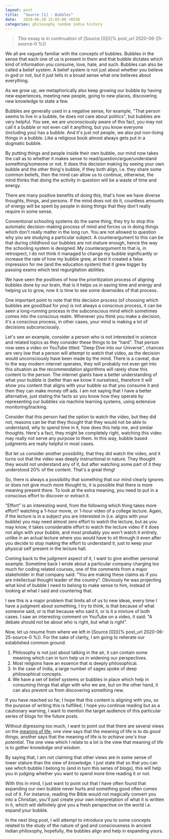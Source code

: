 ```yaml
---
layout: post
title:  "Source [1] - Bubbles"
date:   2020-06-28 15:05:00 +0530
categories: philosophy random india history
---
```

> This essay is in continuation of [Source [0]]({% post_url 2020-06-25-source-0 %})

We all are vaguely familiar with the concepts of bubbles. Bubbles in the sense that each one of us is present in them and that bubble dictates which kind of information you consume, love, hate, and such. Bubbles can also be called a belief system. A belief system is not just about whether you believe in god or not, but it just tells in a broad sense what one believes about everything.

As we grow up, we metaphorically also keep growing our bubble by having new experiences, meeting new people, going to new places, discovering new knowledge to state a few.

Bubbles are generally used in a negative sense, for example, "That person seems to live in a bubble, he does not care about politics", but bubbles are very helpful.
You see, we are unconsciously aware of this fact, you may not call it a bubble or not even call it anything, but you know everyone (including you) has a bubble. And it's just not people, we also put non-living things in a bubble. Like a religious book almost always gets put in a dogmatic bubble.

By putting things and people inside their own bubble, our mind now takes the call as to whether it makes sense to read/question/argue/understand something/someone or not. It does this decision making by seeing your own bubble and the other thing's bubble, if they both align, i.e. they share some common beliefs, then the mind can allow us to continue, otherwise, the mind thinks that doing the activity in question will be a waste of time and energy.

There are many positive benefits of doing this, that's how we have diverse thoughts, things, and persons. If the mind does not do it, countless amounts of energy will be spent by people in doing things that they don't really require in some sense.

Conventional schooling systems do the same thing, they try to stop this automatic decision-making process of mind and forces us in doing things which don't really matter in the long run. You are not allowed to question why you are studying a particular subject. A counterargument to this can be that during childhood our bubbles are not mature enough, hence the way the schooling system is designed. My counterargument to that is, in retrospect, I do not think it managed to change my bubble significantly or increase the rate of how my bubble grew, at best it created a false impression for me (and the education system) that it grew bigger by passing exams which test regurgitation abilities.

We have seen the positives of how the prioritization process of aligning bubbles done by our brain, that is it helps us in saving time and energy and helping us to grow, now it is time to see some downsides of that process.

One important point to note that this decision process (of choosing which bubbles are good/bad for you) is not always a conscious process, it can be seen a long-running process in the subconscious mind which sometimes comes into the conscious realm. Whenever you think you make a decision, it's a conscious process, in other cases, your mind is making a lot of decisions subconsciously.

Let's see an example, consider a person who is not interested in science and related topics as they consider these things to be "hard". That person now sees a video on YouTube titled: "Deep Dive into our Universe", chances are very low that a person will attempt to watch that video, as the decision would unconsciously have been made by the mind. There is a  caveat, due to the way modern internet operates, they will probably not even get into this situation as the recommendation algorithms will rarely show this content to the person. The internet giants have a better understanding of what your bubble is (better than we know it ourselves), therefore it will show you content that aligns with your bubble so that you consume it and then they can make money off ads. I am not saying that I have a better alternative, just stating the facts so you know how they operate by representing our bubbles via machine learning systems, using extensive monitoring/tracking.

Consider that this person had the option to watch the video, but they did not, reasons can be that they thought that they would not be able to understand, why to spend time in it, how does this help me, and similar thoughts. Here's a fact, they might be completely right, watching this video may really not serve any purpose to them. In this way, bubble based judgments are really helpful in most cases.

But let us consider another possibility, that they did watch the video, and it turns out that the video was deeply instructional in nature. They thought they would not understand any of it, but after watching some part of it they understood 20% of the content. That's a great thing!

So, there is always a possibility that something that our mind clearly ignores or does not give much more thought to, it is possible that there is more meaning present there. To look at the extra meaning, you need to put in a conscious effort to discover or extract it.

 "Effort" is an interesting word, from the following which thing takes more effort? watching a 1-hour movie, or 1-hour video of a college lecture. Again, if the lecture is in a subject you are interested in (i.e. aligns with your bubble) you may need almost zero effort to watch the lecture, but as you may know, it takes considerable effort to watch the lecture video if it does not align with your bubble, and most probably you won't watch it entirely, unlike in an actual lecture where you would have to sit through it even after you decide to stop making the effort to understand it, just to keep your physical self present in the lecture hall.

Coming back to the judgment aspect of it, I want to give another personal example. Sometime back I wrote about a particular company charging too much for coding related courses, one of the comments from a major stakeholder in that company said: "You are making these claims as if you are intellectual thought leader of the country".  Obviously he was projecting what kind of bubble I need to belong to make sense to him, instead of looking at what I said and countering that.

I see this is a major problem that limits all of us to new ideas, every time I have a judgment about something, I try to think, is that because of what someone said, or is that because who said it, or is it a mixture of both cases.  I saw an interesting comment on YouTube on a video, it said: "A debate should not be about who is right, but what is right".

Now, let us resume from where we left in [Source [0]]({% post_url 2020-06-25-source-0 %}). For the sake of clarity, I am going to reiterate our established common ground.
1. Philosophy is not just about talking in the air, it can contain some meaning which can in turn help us in widening our perspectives.
2. Most religions have an essence that is deeply philosophical.
3. In the case of India, a large number of sages spoke of deep philosophical concepts.
4. We have a set of belief systems or bubbles in place which help in consuming things that align with who we are, but on the other hand, it can also prevent us from discovering something new.

If you have reached so far, I hope that this content is aligning with you, so the purpose of writing this is fulfilled, I hope you continue reading but as a cautionary warning, I want to mention the target audience of this particular series of blogs for the future posts.

Without digressing too much, I want to point out that there are several views on the [meaning of life](https://en.wikipedia.org/wiki/Meaning_of_life#Popular_views), one view says that the meaning of life is to do *good things*, another says that the meaning of life is to *achieve one's true potential*. The one view which I relate to a lot is the view that meaning of life is to *gather knowledge and wisdom*.

By saying that, I am not claiming that other views are in some sense of lower stature than the view of *knowledge*. I just state that so that you can see which bubble I belong to (and in turn this series of blogs), this will help you in judging whether you want to spend more time reading it or not.

With this in mind, I just want to point out that I have often found that expanding our own bubble never hurts and something good often comes out of it. For instance, reading the Bible would not magically convert you into a Christian, you'll just create your own interpretation of what it is written in it, which will definitely give you a fresh perspective on the world i.e. expand your bubble.

In the next blog post, I will attempt to introduce you to some concepts related to the study of the nature of god and consciousness in ancient Indian philosophy, hopefully, the bubbles align and help in expanding yours.
